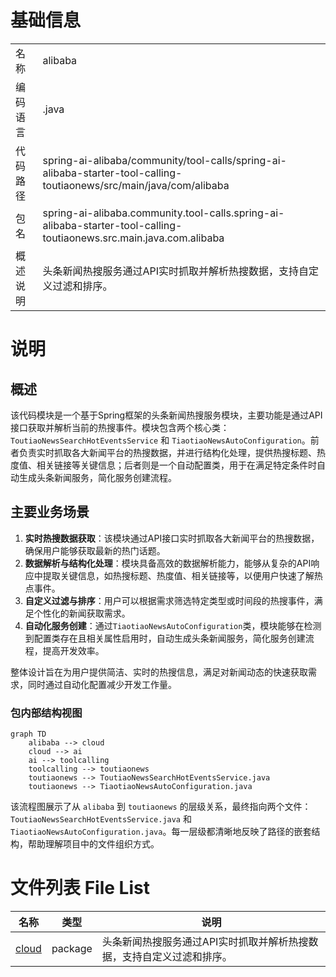 # 基础信息

|      |      |
|------|------|
| 名称 | alibaba |
| 编码语言 | .java |
| 代码路径 | spring-ai-alibaba/community/tool-calls/spring-ai-alibaba-starter-tool-calling-toutiaonews/src/main/java/com/alibaba |
| 包名 | spring-ai-alibaba.community.tool-calls.spring-ai-alibaba-starter-tool-calling-toutiaonews.src.main.java.com.alibaba |
| 概述说明 | 头条新闻热搜服务通过API实时抓取并解析热搜数据，支持自定义过滤和排序。 |

# 说明

## 概述

该代码模块是一个基于Spring框架的头条新闻热搜服务模块，主要功能是通过API接口获取并解析当前的热搜事件。模块包含两个核心类：`ToutiaoNewsSearchHotEventsService` 和 `TiaotiaoNewsAutoConfiguration`。前者负责实时抓取各大新闻平台的热搜数据，并进行结构化处理，提供热搜标题、热度值、相关链接等关键信息；后者则是一个自动配置类，用于在满足特定条件时自动生成头条新闻服务，简化服务创建流程。

## 主要业务场景

1. **实时热搜数据获取**：该模块通过API接口实时抓取各大新闻平台的热搜数据，确保用户能够获取最新的热门话题。
2. **数据解析与结构化处理**：模块具备高效的数据解析能力，能够从复杂的API响应中提取关键信息，如热搜标题、热度值、相关链接等，以便用户快速了解热点事件。
3. **自定义过滤与排序**：用户可以根据需求筛选特定类型或时间段的热搜事件，满足个性化的新闻获取需求。
4. **自动化服务创建**：通过`TiaotiaoNewsAutoConfiguration`类，模块能够在检测到配置类存在且相关属性启用时，自动生成头条新闻服务，简化服务创建流程，提高开发效率。

整体设计旨在为用户提供简洁、实时的热搜信息，满足对新闻动态的快速获取需求，同时通过自动化配置减少开发工作量。


### 包内部结构视图

```mermaid
graph TD
    alibaba --> cloud
    cloud --> ai
    ai --> toolcalling
    toolcalling --> toutiaonews
    toutiaonews --> ToutiaoNewsSearchHotEventsService.java
    toutiaonews --> TiaotiaoNewsAutoConfiguration.java
```

该流程图展示了从 `alibaba` 到 `toutiaonews` 的层级关系，最终指向两个文件：`ToutiaoNewsSearchHotEventsService.java` 和 `TiaotiaoNewsAutoConfiguration.java`。每一层级都清晰地反映了路径的嵌套结构，帮助理解项目中的文件组织方式。

# 文件列表 File List

| 名称   | 类型  | 说明 |
|-------|------|-------------|
| [cloud](cloud/_module.md) | package | 头条新闻热搜服务通过API实时抓取并解析热搜数据，支持自定义过滤和排序。 |


